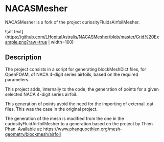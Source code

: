 # NACASMesher

NACASMesher is a fork of the project curiosityFluidsAirfoilMesher.

![alt text](https://github.com/LHopitalAstralis/NACASMesher/blob/master/Grid%20Example.png?raw=true | width=100)

## Description

The project consists in a script for generating blockMeshDict files, for OpenFOAM, of NACA 4-digit series airfoils, based on the required parameters.

This project adds, internally to the code, the generation of points for a given selected NACA 4-digit series airfoil.

This generation of points avoid the need for the importing of external .dat files. This was the case in the original project.

The generation of the mesh is modified from the one in the curiosityFluidAirfoilMesher to a generation based on the project by Thien Phan. 
Available at: https://www.phanquocthien.org/mesh-geometry/blockmesh/airfoil 




